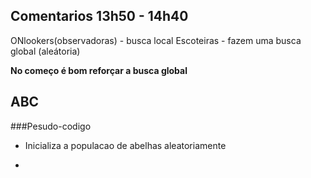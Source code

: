 ## Comentarios 13h50 - 14h40

ONlookers(observadoras) - busca local
Escoteiras - fazem uma busca global (aleátoria)

**No começo é bom reforçar a busca global**

## ABC
###Pesudo-codigo

- Inicializa a populacao de abelhas aleatoriamente

- 